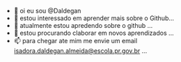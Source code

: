 - 👋 oi eu sou @Daldegan
- 👀 estou interessado em aprender mais sobre o Github...
- 🌱 atualmente estou apredendo sobre o github ...
- 💞️ estou procurando claborar em novos aprendizados ...
- 📫 para chegar ate mim me envie um email isadora.daldegan.almeida@escola.pr.gov.br ...

<!---
Daldegan/Daldegan is a ✨ special ✨ repository because its `README.md` (this file) appears on your GitHub profile.
You can click the Preview link to take a look at your changes.
--->
